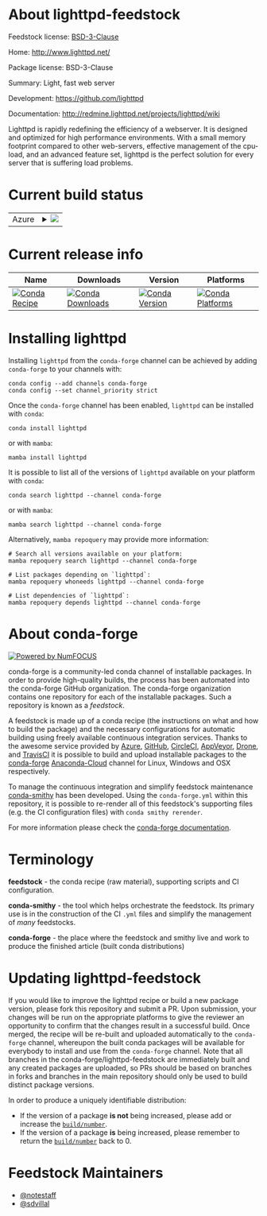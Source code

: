 About lighttpd-feedstock
========================

Feedstock license: [BSD-3-Clause](https://github.com/conda-forge/lighttpd-feedstock/blob/main/LICENSE.txt)

Home: http://www.lighttpd.net/

Package license: BSD-3-Clause

Summary: Light, fast web server

Development: https://github.com/lighttpd

Documentation: http://redmine.lighttpd.net/projects/lighttpd/wiki

Lighttpd is rapidly redefining the efficiency of a webserver. It is
designed and optimized for high performance environments. With a small
memory footprint compared to other web-servers, effective management of
the cpu-load, and an advanced feature set, lighttpd is the perfect
solution for every server that is suffering load problems.


Current build status
====================


<table>
    
  <tr>
    <td>Azure</td>
    <td>
      <details>
        <summary>
          <a href="https://dev.azure.com/conda-forge/feedstock-builds/_build/latest?definitionId=6060&branchName=main">
            <img src="https://dev.azure.com/conda-forge/feedstock-builds/_apis/build/status/lighttpd-feedstock?branchName=main">
          </a>
        </summary>
        <table>
          <thead><tr><th>Variant</th><th>Status</th></tr></thead>
          <tbody><tr>
              <td>linux_64</td>
              <td>
                <a href="https://dev.azure.com/conda-forge/feedstock-builds/_build/latest?definitionId=6060&branchName=main">
                  <img src="https://dev.azure.com/conda-forge/feedstock-builds/_apis/build/status/lighttpd-feedstock?branchName=main&jobName=linux&configuration=linux%20linux_64_" alt="variant">
                </a>
              </td>
            </tr><tr>
              <td>osx_64</td>
              <td>
                <a href="https://dev.azure.com/conda-forge/feedstock-builds/_build/latest?definitionId=6060&branchName=main">
                  <img src="https://dev.azure.com/conda-forge/feedstock-builds/_apis/build/status/lighttpd-feedstock?branchName=main&jobName=osx&configuration=osx%20osx_64_" alt="variant">
                </a>
              </td>
            </tr>
          </tbody>
        </table>
      </details>
    </td>
  </tr>
</table>

Current release info
====================

| Name | Downloads | Version | Platforms |
| --- | --- | --- | --- |
| [![Conda Recipe](https://img.shields.io/badge/recipe-lighttpd-green.svg)](https://anaconda.org/conda-forge/lighttpd) | [![Conda Downloads](https://img.shields.io/conda/dn/conda-forge/lighttpd.svg)](https://anaconda.org/conda-forge/lighttpd) | [![Conda Version](https://img.shields.io/conda/vn/conda-forge/lighttpd.svg)](https://anaconda.org/conda-forge/lighttpd) | [![Conda Platforms](https://img.shields.io/conda/pn/conda-forge/lighttpd.svg)](https://anaconda.org/conda-forge/lighttpd) |

Installing lighttpd
===================

Installing `lighttpd` from the `conda-forge` channel can be achieved by adding `conda-forge` to your channels with:

```
conda config --add channels conda-forge
conda config --set channel_priority strict
```

Once the `conda-forge` channel has been enabled, `lighttpd` can be installed with `conda`:

```
conda install lighttpd
```

or with `mamba`:

```
mamba install lighttpd
```

It is possible to list all of the versions of `lighttpd` available on your platform with `conda`:

```
conda search lighttpd --channel conda-forge
```

or with `mamba`:

```
mamba search lighttpd --channel conda-forge
```

Alternatively, `mamba repoquery` may provide more information:

```
# Search all versions available on your platform:
mamba repoquery search lighttpd --channel conda-forge

# List packages depending on `lighttpd`:
mamba repoquery whoneeds lighttpd --channel conda-forge

# List dependencies of `lighttpd`:
mamba repoquery depends lighttpd --channel conda-forge
```


About conda-forge
=================

[![Powered by
NumFOCUS](https://img.shields.io/badge/powered%20by-NumFOCUS-orange.svg?style=flat&colorA=E1523D&colorB=007D8A)](https://numfocus.org)

conda-forge is a community-led conda channel of installable packages.
In order to provide high-quality builds, the process has been automated into the
conda-forge GitHub organization. The conda-forge organization contains one repository
for each of the installable packages. Such a repository is known as a *feedstock*.

A feedstock is made up of a conda recipe (the instructions on what and how to build
the package) and the necessary configurations for automatic building using freely
available continuous integration services. Thanks to the awesome service provided by
[Azure](https://azure.microsoft.com/en-us/services/devops/), [GitHub](https://github.com/),
[CircleCI](https://circleci.com/), [AppVeyor](https://www.appveyor.com/),
[Drone](https://cloud.drone.io/welcome), and [TravisCI](https://travis-ci.com/)
it is possible to build and upload installable packages to the
[conda-forge](https://anaconda.org/conda-forge) [Anaconda-Cloud](https://anaconda.org/)
channel for Linux, Windows and OSX respectively.

To manage the continuous integration and simplify feedstock maintenance
[conda-smithy](https://github.com/conda-forge/conda-smithy) has been developed.
Using the ``conda-forge.yml`` within this repository, it is possible to re-render all of
this feedstock's supporting files (e.g. the CI configuration files) with ``conda smithy rerender``.

For more information please check the [conda-forge documentation](https://conda-forge.org/docs/).

Terminology
===========

**feedstock** - the conda recipe (raw material), supporting scripts and CI configuration.

**conda-smithy** - the tool which helps orchestrate the feedstock.
                   Its primary use is in the construction of the CI ``.yml`` files
                   and simplify the management of *many* feedstocks.

**conda-forge** - the place where the feedstock and smithy live and work to
                  produce the finished article (built conda distributions)


Updating lighttpd-feedstock
===========================

If you would like to improve the lighttpd recipe or build a new
package version, please fork this repository and submit a PR. Upon submission,
your changes will be run on the appropriate platforms to give the reviewer an
opportunity to confirm that the changes result in a successful build. Once
merged, the recipe will be re-built and uploaded automatically to the
`conda-forge` channel, whereupon the built conda packages will be available for
everybody to install and use from the `conda-forge` channel.
Note that all branches in the conda-forge/lighttpd-feedstock are
immediately built and any created packages are uploaded, so PRs should be based
on branches in forks and branches in the main repository should only be used to
build distinct package versions.

In order to produce a uniquely identifiable distribution:
 * If the version of a package **is not** being increased, please add or increase
   the [``build/number``](https://docs.conda.io/projects/conda-build/en/latest/resources/define-metadata.html#build-number-and-string).
 * If the version of a package **is** being increased, please remember to return
   the [``build/number``](https://docs.conda.io/projects/conda-build/en/latest/resources/define-metadata.html#build-number-and-string)
   back to 0.

Feedstock Maintainers
=====================

* [@notestaff](https://github.com/notestaff/)
* [@sdvillal](https://github.com/sdvillal/)

